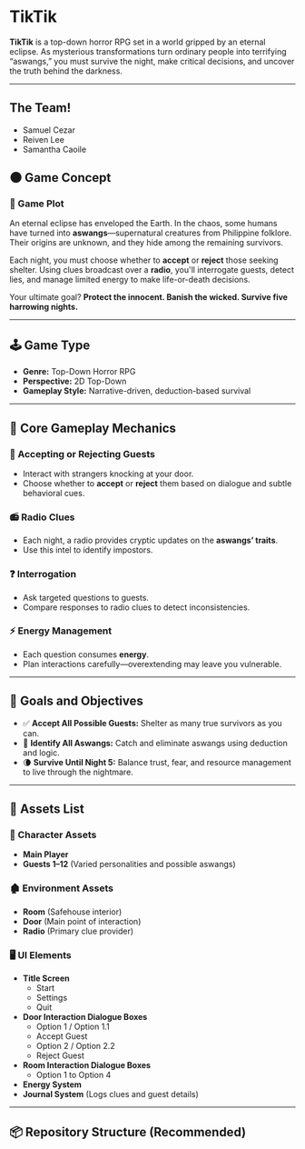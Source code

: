 #  TikTik

**TikTik** is a top-down horror RPG set in a world gripped by an eternal eclipse. As mysterious transformations turn ordinary people into terrifying “aswangs,” you must survive the night, make critical decisions, and uncover the truth behind the darkness.

---
##  The Team!
- Samuel Cezar
- Reiven Lee
- Samantha Caoile
## 🌑 Game Concept

### 📜 Game Plot

An eternal eclipse has enveloped the Earth. In the chaos, some humans have turned into **aswangs**—supernatural creatures from Philippine folklore. Their origins are unknown, and they hide among the remaining survivors.

Each night, you must choose whether to **accept** or **reject** those seeking shelter. Using clues broadcast over a **radio**, you'll interrogate guests, detect lies, and manage limited energy to make life-or-death decisions.

Your ultimate goal? **Protect the innocent. Banish the wicked. Survive five harrowing nights.**

---

## 🕹️ Game Type

- **Genre:** Top-Down Horror RPG  
- **Perspective:** 2D Top-Down  
- **Gameplay Style:** Narrative-driven, deduction-based survival

---

## 🔧 Core Gameplay Mechanics

### 🧍 Accepting or Rejecting Guests
- Interact with strangers knocking at your door.
- Choose whether to **accept** or **reject** them based on dialogue and subtle behavioral cues.

### 📻 Radio Clues
- Each night, a radio provides cryptic updates on the **aswangs’ traits**.
- Use this intel to identify impostors.

### ❓ Interrogation
- Ask targeted questions to guests.
- Compare responses to radio clues to detect inconsistencies.

### ⚡ Energy Management
- Each question consumes **energy**.
- Plan interactions carefully—overextending may leave you vulnerable.

---

## 🎯 Goals and Objectives

- ✅ **Accept All Possible Guests:** Shelter as many true survivors as you can.
- 🔪 **Identify All Aswangs:** Catch and eliminate aswangs using deduction and logic.
- 🌘 **Survive Until Night 5:** Balance trust, fear, and resource management to live through the nightmare.

---

## 🧰 Assets List

### 👤 Character Assets
- **Main Player**
- **Guests 1–12** (Varied personalities and possible aswangs)

### 🏚️ Environment Assets
- **Room** (Safehouse interior)
- **Door** (Main point of interaction)
- **Radio** (Primary clue provider)

### 🖥️ UI Elements
- **Title Screen**
  - Start
  - Settings
  - Quit
- **Door Interaction Dialogue Boxes**
  - Option 1 / Option 1.1
  - Accept Guest
  - Option 2 / Option 2.2
  - Reject Guest
- **Room Interaction Dialogue Boxes**
  - Option 1 to Option 4
- **Energy System**
- **Journal System** (Logs clues and guest details)

---

## 📦 Repository Structure (Recommended)

